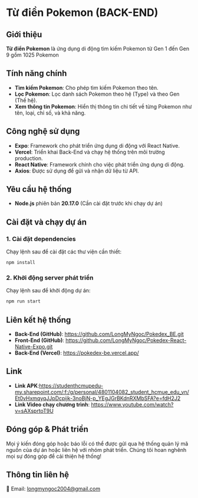 # Từ điền Pokemon (BACK-END)

## Giới thiệu
**Từ điển Pokemon** là ứng dụng di động tìm kiếm Pokemon từ Gen 1 đến Gen 9 gồm 1025 Pokemon

## Tính năng chính
- **Tìm kiếm Pokemon**: Cho phép tìm kiếm Pokemon theo tên.
- **Lọc Pokemon**: Lọc danh sách Pokemon theo hệ (Type) và theo Gen (Thế hệ).
- **Xem thông tin Pokemon**: Hiển thị thông tin chi tiết về từng Pokemon như tên, loại, chỉ số, và khả năng.

## Công nghệ sử dụng
- **Expo**: Framework cho phát triển ứng dụng di động với React Native.
- **Vercel**: Triển khai Back-End và chạy hệ thống trên môi trường production.
- **React Native**: Framework chính cho việc phát triển ứng dụng di động.
- **Axios**: Được sử dụng để gửi và nhận dữ liệu từ API.

## Yêu cầu hệ thống
- **Node.js** phiên bản **20.17.0** (Cần cài đặt trước khi chạy dự án)

## Cài đặt và chạy dự án
### 1. Cài đặt dependencies
Chạy lệnh sau để cài đặt các thư viện cần thiết:
```bash
npm install
```

### 2. Khởi động server phát triển
Chạy lệnh sau để khởi động dự án:
```bash
npm run start
```

## Liên kết hệ thống
- **Back-End (GitHub)**: https://github.com/LongMyNgoc/Pokedex_BE.git
- **Front-End (GitHub)**: https://github.com/LongMyNgoc/Pokedex-React-Native-Expo.git
- **Back-End (Vercel)**: https://pokedex-be.vercel.app/

## Link
- **Link APK**:https://studenthcmupedu-my.sharepoint.com/:f:/g/personal/4801104082_student_hcmue_edu_vn/Et0vHxmqyqJJpDcpijk-3noBjN-p_YEgJGrBKdnRXMbSFA?e=fdH2J2
- **Link Video chạy chương trình**: https://www.youtube.com/watch?v=sAXsprtoT9U

## Đóng góp & Phát triển
Mọi ý kiến đóng góp hoặc báo lỗi có thể được gửi qua hệ thống quản lý mã nguồn của dự án hoặc liên hệ với nhóm phát triển. Chúng tôi hoan nghênh mọi sự đóng góp để cải thiện hệ thống!

## Thông tin liên hệ
📧 Email: longmyngoc2004@gmail.com  

